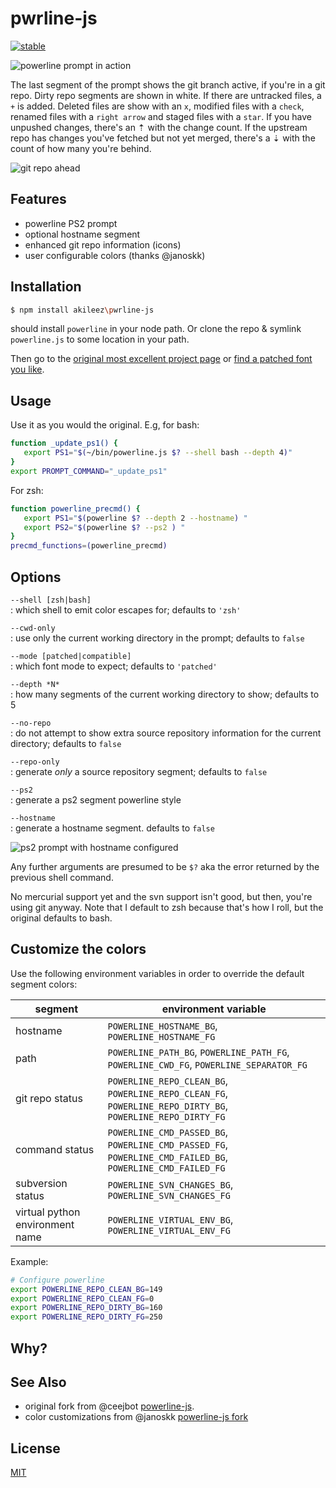 # pwrline-js
[![stable][stability-image]][stability-url]

![powerline prompt in action](http://i.imgur.com/EzEVaLB.png)

The last segment of the prompt shows the git branch active, if you're in a git repo. Dirty repo segments are shown in white. If there are untracked files, a `+` is added. Deleted files are show with an `x`, modified files with a `check`, renamed files with a `right arrow` and staged files with a `star`.  If you have unpushed changes, there's an ⇡ with the change count. If the upstream repo has changes you've fetched but not yet merged, there's a ⇣ with the count of how many you're behind.

![git repo ahead](http://i.imgur.com/m32AqIR.png)

## Features
- powerline PS2 prompt
- optional hostname segment
- enhanced git repo information (icons)
- user configurable colors (thanks @janoskk)

## Installation
```sh
$ npm install akileez\pwrline-js
```
should install `powerline` in your node path. Or clone the repo & symlink `powerline.js` to some location in your path.

Then go to the [original most excellent project page](https://github.com/powerline/powerline) or [find a patched font you like](https://github.com/powerline/fonts).

## Usage
Use it as you would the original. E.g, for bash:

```sh
function _update_ps1() {
   export PS1="$(~/bin/powerline.js $? --shell bash --depth 4)"
}
export PROMPT_COMMAND="_update_ps1"
```

For zsh:

```sh
function powerline_precmd() {
   export PS1="$(powerline $? --depth 2 --hostname) "
   export PS2="$(powerline $? --ps2 ) "
}
precmd_functions=(powerline_precmd)
```

## Options

`--shell [zsh|bash]`  
: which shell to emit color escapes for; defaults to `'zsh'`

`--cwd-only`  
: use only the current working directory in the prompt; defaults to `false`

`--mode [patched|compatible]`  
: which font mode to expect; defaults to `'patched'`

`--depth *N*`  
: how many segments of the current working directory to show; defaults to 5

`--no-repo`  
: do not attempt to show extra source repository information for the current directory; defaults to `false`

`--repo-only`  
: generate *only* a source repository segment; defaults to `false`

`--ps2`  
: generate a ps2 segment powerline style  

`--hostname`  
: generate a hostname segment. defaults to `false`

![ps2 prompt with hostname configured](http://i.imgur.com/8ssFi2q.png)

Any further arguments are presumed to be `$?` aka the error returned by the previous shell command.

No mercurial support yet and the svn support isn't good, but then, you're using git anyway. Note that I default to zsh because that's how I roll, but the original defaults to bash.

## Customize the colors

Use the following environment variables in order to override the default segment colors:

segment | environment variable
-----|---------------------
hostname | `POWERLINE_HOSTNAME_BG`, `POWERLINE_HOSTNAME_FG`
path | `POWERLINE_PATH_BG`, `POWERLINE_PATH_FG`, `POWERLINE_CWD_FG`, `POWERLINE_SEPARATOR_FG`
git repo status | `POWERLINE_REPO_CLEAN_BG`, `POWERLINE_REPO_CLEAN_FG`, `POWERLINE_REPO_DIRTY_BG`, `POWERLINE_REPO_DIRTY_FG`
command status | `POWERLINE_CMD_PASSED_BG`, `POWERLINE_CMD_PASSED_FG`, `POWERLINE_CMD_FAILED_BG`, `POWERLINE_CMD_FAILED_FG`
subversion status | `POWERLINE_SVN_CHANGES_BG`, `POWERLINE_SVN_CHANGES_FG`
virtual python environment name | `POWERLINE_VIRTUAL_ENV_BG`, `POWERLINE_VIRTUAL_ENV_FG`


Example:

```sh
# Configure powerline
export POWERLINE_REPO_CLEAN_BG=149
export POWERLINE_REPO_CLEAN_FG=0
export POWERLINE_REPO_DIRTY_BG=160
export POWERLINE_REPO_DIRTY_FG=250
```

## Why?


## See Also  
- original fork from @ceejbot [powerline-js](https://github.com/ceejbot/powerline-js). 
- color customizations from @janoskk [powerline-js fork](https://github.com/janoskk/powerline-js)

## License
[MIT](https://tldrlegal.com/license/mit-license)

[stability-image]: https://img.shields.io/badge/stability-stable-brightgreen.svg?style=flat-square
[stability-url]: https://github.com/akileez/pwrline-js

